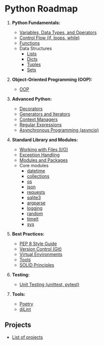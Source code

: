# Python Roadmap

1. **Python Fundamentals:**

   - [Variables, Data Types, and Operators](./Fundamentals/Variables_Types_Operators.md)
   - [Control Flow (if, loops, while)](./Fundamentals/Control_Flow.md)
   - [Functions](./Fundamentals/Functions/Advanced_Functions.md)
   - Data Structures
     - [Lists](./Fundamentals/Lists/Lists.md)
     - [Dicts](./Fundamentals/Dicts/Dicts.md)
     - [Tuples](./Fundamentals/Tuples/Tuples.md)
     - [Sets](./Fundamentals/Sets/Sets.md)

2. **Object-Oriented Programming (OOP):**

   - [OOP](./OOP/OOP_Pillars.md)

3. **Advanced Python:**

   - [Decorators](./Advanced/Decorators/Decorators.md)
   - [Generators and Iterators](./Advanced/Generators_and_Iterators/Generators_and_Iterators.md)
   - [Context Managers](./Advanced/Context_Managers/Context_Managers.md)
   - [Regular Expressions](./Advanced/Regular_Expressions/Regular_Expressions.md)
   - [Asynchronous Programming (asyncio)](./Advanced/Asyncio/Asyncio.md)

4. **Standard Library and Modules:**

   - [Working with Files (I/O)](./Standard_Library_Modules/Files_IO/Files_IO.md)
   - [Exception Handling](./Standard_Library_Modules/Exception_Handling/Exception_Handling.md)
   - [Modules and Packages](./Standard_Library_Modules/Modules_Packages/Modules_Packages.md)
   - Core modules
     - [datetime](./Standard_Library_Modules/Core_Modules/Datetime/Datetime.md)
     - [collections](./Standard_Library_Modules/Core_Modules/Collections/Collections.md)
     - [os](./Standard_Library_Modules/Core_Modules/OS/OS.md)
     - [json](./Standard_Library_Modules/Core_Modules/JSON/JSON.md)
     - [requests](./Standard_Library_Modules/Core_Modules/Requests/Requests.md)
     - [sqlite3](./Standard_Library_Modules/Core_Modules/SQLite/SQLite.md)
     - [argparse](./Standard_Library_Modules/Core_Modules/Argparse/Argparse.md)
     - [logging](./Standard_Library_Modules/Core_Modules/Logging/Logging.md)
     - [random](./Standard_Library_Modules/Core_Modules/Random/Random.md)
     - [timeit](./Standard_Library_Modules/Core_Modules/Timeit/Timeit.md)
     - [sys](./Standard_Library_Modules/Core_Modules/Sys/Sys.md)

5. **Best Practices:**

   - [PEP 8 Style Guide](./Best_Practices_Tools/PEP_8.md)
   - [Version Control (Git)](./Best_Practices_Tools/Git.md)
   - [Virtual Environments](./Best_Practices_Tools/Venv.md)
   - [Tools](./Best_Practices_Tools/Tools.md)
   - [SOLID Principles](./Best_Practices_Tools/SOLID.md)

6. **Testing:**

   - [Unit Testing (unittest, pytest)](./testing/Unit_Testing.md)

7. **Tools:**

   - [Poetry](./Tools/poetry.md)
   - [djLint](./Tools/djlint.md)

## Projects

- [List of projects](https://github.com/iBrokeTheCode/python-projects)
